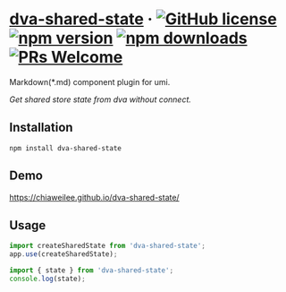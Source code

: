 # [dva-shared-state](#) &middot; [![GitHub license](https://img.shields.io/badge/license-MIT-blue.svg)](https://github.com/chiaweilee/dva-shared-state/blob/master/LICENSE) [![npm version](https://img.shields.io/npm/v/dva-shared-state.svg?style=flat)](https://www.npmjs.com/package/dva-shared-state) [![npm downloads](https://img.shields.io/npm/dm/dva-shared-state.svg)](https://npmcharts.com/compare/dva-shared-state?minimal=true) [![PRs Welcome](https://img.shields.io/badge/PRs-welcome-brightgreen.svg)](#)

Markdown(\*.md) component plugin for umi. 

*Get shared store state from dva without connect.*

## Installation

```
npm install dva-shared-state
```

## Demo

https://chiaweilee.github.io/dva-shared-state/

## Usage

```js
import createSharedState from 'dva-shared-state';
app.use(createSharedState);
```

```js
import { state } from 'dva-shared-state';
console.log(state);
```
